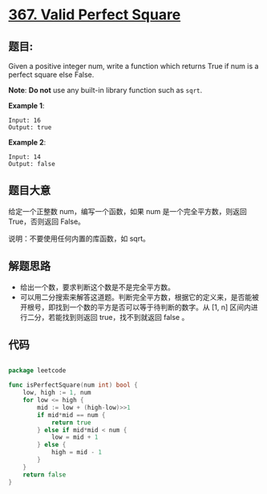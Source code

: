 # [367. Valid Perfect Square](https://leetcode.com/problems/valid-perfect-square/)

## 题目:

Given a positive integer num, write a function which returns True if num is a perfect square else False.

**Note**: **Do not** use any built-in library function such as `sqrt`.

**Example 1**:

    Input: 16
    Output: true

**Example 2**:

    Input: 14
    Output: false


## 题目大意

给定一个正整数 num，编写一个函数，如果 num 是一个完全平方数，则返回 True，否则返回 False。

说明：不要使用任何内置的库函数，如 sqrt。




## 解题思路


- 给出一个数，要求判断这个数是不是完全平方数。
- 可以用二分搜索来解答这道题。判断完全平方数，根据它的定义来，是否能被开根号，即找到一个数的平方是否可以等于待判断的数字。从 [1, n] 区间内进行二分，若能找到则返回 true，找不到就返回 false 。


## 代码

```go

package leetcode

func isPerfectSquare(num int) bool {
	low, high := 1, num
	for low <= high {
		mid := low + (high-low)>>1
		if mid*mid == num {
			return true
		} else if mid*mid < num {
			low = mid + 1
		} else {
			high = mid - 1
		}
	}
	return false
}

```